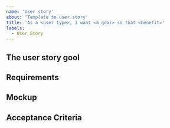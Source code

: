 ```yaml
---
name: 'User story'
about: 'Template to user story'
title: 'As a <user type>, I want <a goal> so that <benefit>'
labels:
  - User Story
---
```


## The user story gool


## Requirements


## Mockup


## Acceptance Criteria

